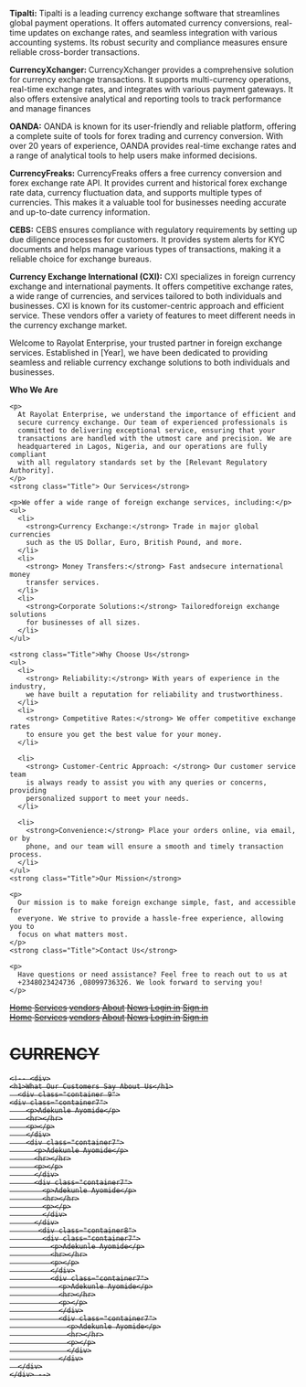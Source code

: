   <p>
      <strong>Tipalti:</strong> Tipalti is a leading currency exchange software
      that streamlines global payment operations. It offers automated currency
      conversions, real-time updates on exchange rates, and seamless integration
      with various accounting systems. Its robust security and compliance
      measures ensure reliable cross-border transactions.
    </p>
    <p>
      <strong>CurrencyXchanger: </strong>CurrencyXchanger provides a
      comprehensive solution for currency exchange transactions. It supports
      multi-currency operations, real-time exchange rates, and integrates with
      various payment gateways. It also offers extensive analytical and
      reporting tools to track performance and manage finances
    </p>
    <p>
      <strong>OANDA:</strong> OANDA is known for its user-friendly and reliable
      platform, offering a complete suite of tools for forex trading and
      currency conversion. With over 20 years of experience, OANDA provides
      real-time exchange rates and a range of analytical tools to help users
      make informed decisions.
    </p>
    <p>
      <strong>CurrencyFreaks:</strong> CurrencyFreaks offers a free currency
      conversion and forex exchange rate API. It provides current and historical
      forex exchange rate data, currency fluctuation data, and supports multiple
      types of currencies. This makes it a valuable tool for businesses needing
      accurate and up-to-date currency information.
    </p>
    <p>
      <strong>CEBS:</strong> CEBS ensures compliance with regulatory
      requirements by setting up due diligence processes for customers. It
      provides system alerts for KYC documents and helps manage various types of
      transactions, making it a reliable choice for exchange bureaus.
    </p>
    <p>
      <strong>Currency Exchange International (CXI):</strong> CXI specializes in
      foreign currency exchange and international payments. It offers
      competitive exchange rates, a wide range of currencies, and services
      tailored to both individuals and businesses. CXI is known for its
      customer-centric approach and efficient service. These vendors offer a
      variety of features to meet different needs in the currency exchange
      market.
    </p>

<p>
      Welcome to Rayolat Enterprise, your trusted partner in foreign exchange
      services. Established in [Year], we have been dedicated to providing
      seamless and reliable currency exchange solutions to both individuals and
      businesses.
    </p>
    <strong class="Title">Who We Are</strong>

    <p>
      At Rayolat Enterprise, we understand the importance of efficient and
      secure currency exchange. Our team of experienced professionals is
      committed to delivering exceptional service, ensuring that your
      transactions are handled with the utmost care and precision. We are
      headquartered in Lagos, Nigeria, and our operations are fully compliant
      with all regulatory standards set by the [Relevant Regulatory Authority].
    </p>
    <strong class="Title"> Our Services</strong>

    <p>We offer a wide range of foreign exchange services, including:</p>
    <ul>
      <li>
        <strong>Currency Exchange:</strong> Trade in major global currencies
        such as the US Dollar, Euro, British Pound, and more.
      </li>
      <li>
        <strong> Money Transfers:</strong> Fast andsecure international money
        transfer services.
      </li>
      <li>
        <strong>Corporate Solutions:</strong> Tailoredforeign exchange solutions
        for businesses of all sizes.
      </li>
    </ul>

    <strong class="Title">Why Choose Us</strong>
    <ul>
      <li>
        <strong> Reliability:</strong> With years of experience in the industry,
        we have built a reputation for reliability and trustworthiness.
      </li>
      <li>
        <strong> Competitive Rates:</strong> We offer competitive exchange rates
        to ensure you get the best value for your money.
      </li>

      <li>
        <strong> Customer-Centric Approach: </strong> Our customer service team
        is always ready to assist you with any queries or concerns, providing
        personalized support to meet your needs.
      </li>

      <li>
        <strong>Convenience:</strong> Place your orders online, via email, or by
        phone, and our team will ensure a smooth and timely transaction process.
      </li>
    </ul>
    <strong class="Title">Our Mission</strong>

    <p>
      Our mission is to make foreign exchange simple, fast, and accessible for
      everyone. We strive to provide a hassle-free experience, allowing you to
      focus on what matters most.
    </p>
    <strong class="Title">Contact Us</strong>

    <p>
      Have questions or need assistance? Feel free to reach out to us at
      +2348023424736 ,08099736326. We look forward to serving you!
    </p>
<s>
 <div class="container12">
      <navbar class="navigation">
        <div class="container">
          <div class="container2">
            <a href="#">Home</a>
            <a href="#">Services</a>
            <a href="#">vendors</a>
            <a href="#">About</a>
            <a href="#">News</a>
            <a href="#">Login in</a>
            <a href="#">Sign in</a>
          </div>
        </div>
      </navbar>
      <div class="container15"></div>
    </div>
       <!-- -->
    <div class="container12">
      <navbar class="navigation">
        <div class="container">
          <div class="container2">
            <a href="#">Home</a>
            <a href="#">Services</a>
            <a href="#">vendors</a>
            <a href="#">About</a>
            <a href="#">News</a>
            <a href="#">Login in</a>
            <a href="#">Sign in</a>
          </div>
        </div>
      </navbar>
      <div class="calc">
      <h1 class="name">CURRENCY</h1> 
      <div class="container14"></div>
      <div class="container15"></div>
    </div>

    
    
    <!-- <div>
    <h1>What Our Customers Say About Us</h1>
      <div class="container 9">
    <div class="container7">
        <p>Adekunle Ayomide</p>
        <hr></hr>
        <p></p>
        </div>
        <div class="container7">
          <p>Adekunle Ayomide</p>
          <hr></hr>
          <p></p>
          </div>
          <div class="container7">
            <p>Adekunle Ayomide</p>
            <hr></hr>
            <p></p>
            </div>
          </div>
           <div class="container8">
            <div class="container7">
              <p>Adekunle Ayomide</p>
              <hr></hr>
              <p></p>
              </div>
              <div class="container7">
                <p>Adekunle Ayomide</p>
                <hr></hr>
                <p></p>
                </div>
                <div class="container7">
                  <p>Adekunle Ayomide</p>
                  <hr></hr>
                  <p></p>
                  </div>
                </div>
      </div>
    </div> -->
